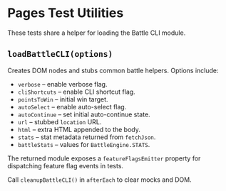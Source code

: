 # Pages Test Utilities

These tests share a helper for loading the Battle CLI module.

## `loadBattleCLI(options)`

Creates DOM nodes and stubs common battle helpers. Options include:

- `verbose` – enable verbose flag.
- `cliShortcuts` – enable CLI shortcut flag.
- `pointsToWin` – initial win target.
- `autoSelect` – enable auto-select flag.
- `autoContinue` – set initial auto-continue state.
- `url` – stubbed `location` URL.
- `html` – extra HTML appended to the body.
- `stats` – stat metadata returned from `fetchJson`.
- `battleStats` – values for `BattleEngine.STATS`.

The returned module exposes a `featureFlagsEmitter` property for dispatching
feature flag events in tests.

Call `cleanupBattleCLI()` in `afterEach` to clear mocks and DOM.
